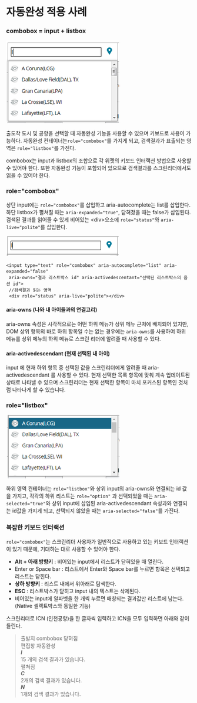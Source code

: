 # 자동완성 적용 사례

### combobox = input + listbox

![](../../.gitbook/assets/image%20%2816%29.png)

출도착 도시 및 공항을 선택할 때 자동완성 기능을 사용할 수 있으며 키보드로 사용이 가능하다. 자동완성 컨테이너는`role="combobox"`를 가지게 되고, 검색결과가 표출되는 영역은 `role="listbox"`를 가진다. 

combobox는 input과 listbox의 조합으로 각 위젯의 키보드 인터랙션 방법으로 사용할 수 있어야 한다. 또한 자동완성 기능이 포함되어 있으므로 검색결과를 스크린리더에서도 읽을 수 있어야 한다.

### role="combobox"

상단 input에는 `role="combobox"`를 삽입하고 aria-autocomplete는 list를 삽입한다.  
하단 listbox가 펼쳐질 때는 `aria-expanded="true"`, 닫혀졌을 때는 false가 삽입된다.  검색된 결과를 읽어줄 수 있게 비어있는 &lt;div&gt;요소에 `role="status"`와 `aria-live="polite"`를 삽입한다.

![](../../.gitbook/assets/image%20%2821%29.png)

```markup
<input type="text" role="combobox" aria-autocomplete="list" aria-expanded="false" 
 aria-owns="결과 리스트박스 id" aria-activedescentant="선택된 리스트박스의 옵션 id">
 //검색결과 읽는 영역
 <div role="status" aria-live="polite"></div>
```

#### aria-owns \(나와 내 아이들과의 연결고리\)

aria-owns 속성은 시각적으로는 어떤 하위 메뉴가 상위 메뉴 근처에 배치되어 있지만, DOM 상위 항목의 바로 하위 항목일 수는 없는 경우에는 `aria-owns`를 사용하여 하위 메뉴를 상위 메뉴의 하위 메뉴로 스크린 리더에 알려줄 때 사용할 수 있다.

#### aria-activedescendant \(현재 선택된 내 아이\)

input 에 현재 하위 항목 중 선택된 값을 스크린리더에게 알려줄 때 aria-activedescendant 를 사용할 수 있다. 현재 선택한 목록 항목에 맞춰 계속 업데이트된 상태로 나타낼 수 있으며 스크린리더는 현재 선택한 항목이 마치 포커스된 항목인 것처럼 나타나게 할 수 있습니다.

### role="listbox"

![](../../.gitbook/assets/image%20%2829%29.png)

하위 영역 컨테이너는 `role="listbox"`와 상위 input의 aria-owns와 연결되는 id 값을 가지고, 각각의 하위 리스트는 `role="option"` 과 선택되었을 때는 `aria-selected="true"`와 상위 input에 삽입된 aria-activedescendant 속성과와 연결되는 id값을 가지게 되고, 선택되지 않았을 때는 `aria-selected="false"`를 가진다.

### 복잡한 키보드 인터랙션

`role="combobox"`는 스크린리더 사용자가 일반적으로 사용하고 있는 키보드 인터랙션이 있기 때문에, 기대하는 대로 사용할 수 있어야 한다. 

* **Alt + 아래 방향키** : 비어있는 input에서 리스트가 닫혀있을 때 열린다.
* Enter or Space bar : 리스트에서 Enter와 Space bar를 누르면 항목은 선택되고 리스트는 닫힌다.
* **상하 방향키** : 리스트 내에서 위아래로 탐색한다.
* **ESC** : 리스트박스가 닫히고 input 내의 텍스트는 삭제된다.
* 비어있는 input에 알파벳을 한 개씩 누르면 매칭되는 결과값만 리스트에 남는다. \(Native 셀렉트박스와 동일한 기능\)

스크린리더로 ICN \(인천공항\)을 한 글자씩 입력하고 ICN을 모두 입력하면 아래와 같이 들린다.

> 출발지 combobox 닫혀짐  
> 편집창 자동완성  
> _**I**_   
> 15 개의 검색 결과가 있습니다.  
> 펼쳐짐  
> _**C**_   
> 2개의 검색 결과가 있습니다.  
> _**N**_   
> 1개의 검색 결과가 있습니다.



